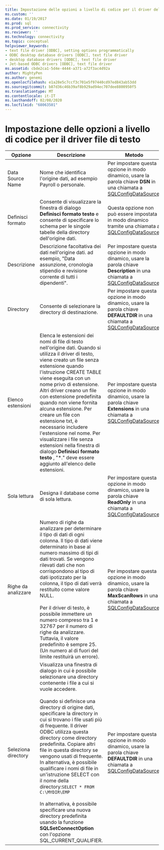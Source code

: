 ```yaml
---
title: Impostazione delle opzioni a livello di codice per il driver del file di testo | Microsoft Docs
ms.custom: ''
ms.date: 01/19/2017
ms.prod: sql
ms.prod_service: connectivity
ms.reviewer: ''
ms.technology: connectivity
ms.topic: conceptual
helpviewer_keywords:
- text file driver [ODBC], setting options programmatically
- ODBC desktop database drivers [ODBC], text file driver
- desktop database drivers [ODBC], text file driver
- Jet-based ODBC drivers [ODBC], text file driver
ms.assetid: cbde2ca1-5d4e-4444-a371-a72f3ac4d92a
author: MightyPen
ms.author: genemi
ms.openlocfilehash: e1a28e5c7ccf3c701e5f97440cd97ed843ab53dd
ms.sourcegitcommit: b87d36c46b39af8b929ad94ec707dee8800950f5
ms.translationtype: MT
ms.contentlocale: it-IT
ms.lasthandoff: 02/08/2020
ms.locfileid: "68063501"
---
```

# <a name="setting-options-programmatically-for-the-text-file-driver"></a>Impostazione delle opzioni a livello di codice per il driver file di testo

|Opzione|Descrizione|Metodo|  
|------------|-----------------|------------|  
|Data Source Name|Nome che identifica l'origine dati, ad esempio Payroll o personale.|Per impostare questa opzione in modo dinamico, usare la parola chiave **DSN** in una chiamata a [SQLConfigDataSource](../../odbc/microsoft/sqlconfigdatasource-text-file-driver.md).|  
|Definisci formato|Consente di visualizzare la finestra di dialogo **Definisci formato testo** e consente di specificare lo schema per le singole tabelle della directory dell'origine dati.|Questa opzione non può essere impostata in modo dinamico tramite una chiamata a [SQLConfigDataSource](../../odbc/microsoft/sqlconfigdatasource-text-file-driver.md).|  
|Descrizione|Descrizione facoltativa dei dati nell'origine dati. ad esempio, "Data assunzione, cronologia stipendio e revisione corrente di tutti i dipendenti".|Per impostare questa opzione in modo dinamico, usare la parola chiave **Description** in una chiamata a [SQLConfigDataSource](../../odbc/microsoft/sqlconfigdatasource-text-file-driver.md).|  
|Directory|Consente di selezionare la directory di destinazione.|Per impostare questa opzione in modo dinamico, usare la parola chiave **DEFAULTDIR** in una chiamata a [SQLConfigDataSource](../../odbc/microsoft/sqlconfigdatasource-text-file-driver.md).|  
|Elenco estensioni|Elenca le estensioni dei nomi di file di testo nell'origine dati. Quando si utilizza il driver di testo, viene creato un file senza estensione quando l'istruzione CREATE TABLE viene eseguita con un nome privo di estensione. Altri driver creano un file con estensione predefinita quando non viene fornita alcuna estensione. Per creare un file con estensione txt, è necessario includere l'estensione nel nome. Per visualizzare i file senza estensioni nella finestra di dialogo **Definisci formato testo** , "*." deve essere aggiunto all'elenco delle estensioni.|Per impostare questa opzione in modo dinamico, usare la parola chiave **Extensions** in una chiamata a [SQLConfigDataSource](../../odbc/microsoft/sqlconfigdatasource-text-file-driver.md).|  
|Sola lettura|Designa il database come di sola lettura.|Per impostare questa opzione in modo dinamico, usare la parola chiave **ReadOnly** in una chiamata a [SQLConfigDataSource](../../odbc/microsoft/sqlconfigdatasource-text-file-driver.md).|  
|Righe da analizzare|Numero di righe da analizzare per determinare il tipo di dati di ogni colonna. Il tipo di dati viene determinato in base al numero massimo di tipi di dati trovati. Se vengono rilevati dati che non corrispondono al tipo di dati ipotizzato per la colonna, il tipo di dati verrà restituito come valore NULL.<br /><br /> Per il driver di testo, è possibile immettere un numero compreso tra 1 e 32767 per il numero di righe da analizzare. Tuttavia, il valore predefinito è sempre 25. (Un numero al di fuori del limite restituirà un errore).|Per impostare questa opzione in modo dinamico, usare la parola chiave **MaxScanRows** in una chiamata a [SQLConfigDataSource](../../odbc/microsoft/sqlconfigdatasource-text-file-driver.md).|  
|Seleziona directory|Visualizza una finestra di dialogo in cui è possibile selezionare una directory contenente i file a cui si vuole accedere.<br /><br /> Quando si definisce una directory di origine dati, specificare la directory in cui si trovano i file usati più di frequente. Il driver ODBC utilizza questa directory come directory predefinita. Copiare altri file in questa directory se vengono usati di frequente. In alternativa, è possibile qualificare i nomi di file in un'istruzione SELECT con il nome della directory:`SELECT * FROM C:\MYDIR\EMP`<br /><br /> In alternativa, è possibile specificare una nuova directory predefinita usando la funzione **SQLSetConnectOption** con l'opzione SQL_CURRENT_QUALIFIER.|Per impostare questa opzione in modo dinamico, usare la parola chiave **DEFAULTDIR** in una chiamata a [SQLConfigDataSource](../../odbc/microsoft/sqlconfigdatasource-text-file-driver.md).|
